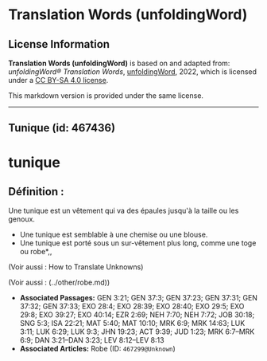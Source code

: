 # Translation Words (unfoldingWord)

## License Information

**Translation Words (unfoldingWord)** is based on and adapted from: _unfoldingWord® Translation Words_, [unfoldingWord](https://unfoldingword.org/utw), 2022, which is licensed under a [CC BY-SA 4.0 license](https://creativecommons.org/licenses/by-sa/4.0/legalcode.en).

This markdown version is provided under the same license.



--------------------------------

## Tunique (id: 467436)

tunique
=======

Définition :
------------

Une tunique est un vêtement qui va des épaules jusqu'à la taille ou les genoux.

* Une tunique est semblable à une chemise ou une blouse.
* Une tunique est porté sous un sur\-vêtement plus long, comme une toge ou robe\*,,

(Voir aussi : How to Translate Unknowns)

(Voir aussi : (../other/robe.md))

* **Associated Passages:** GEN 3:21; GEN 37:3; GEN 37:23; GEN 37:31; GEN 37:32; GEN 37:33; EXO 28:4; EXO 28:39; EXO 28:40; EXO 29:5; EXO 29:8; EXO 39:27; EXO 40:14; EZR 2:69; NEH 7:70; NEH 7:72; JOB 30:18; SNG 5:3; ISA 22:21; MAT 5:40; MAT 10:10; MRK 6:9; MRK 14:63; LUK 3:11; LUK 6:29; LUK 9:3; JHN 19:23; ACT 9:39; JUD 1:23; MRK 6:7–MRK 6:9; DAN 3:21–DAN 3:23; LEV 8:12–LEV 8:13
* **Associated Articles:** Robe (ID: `467299@Unknown`)

